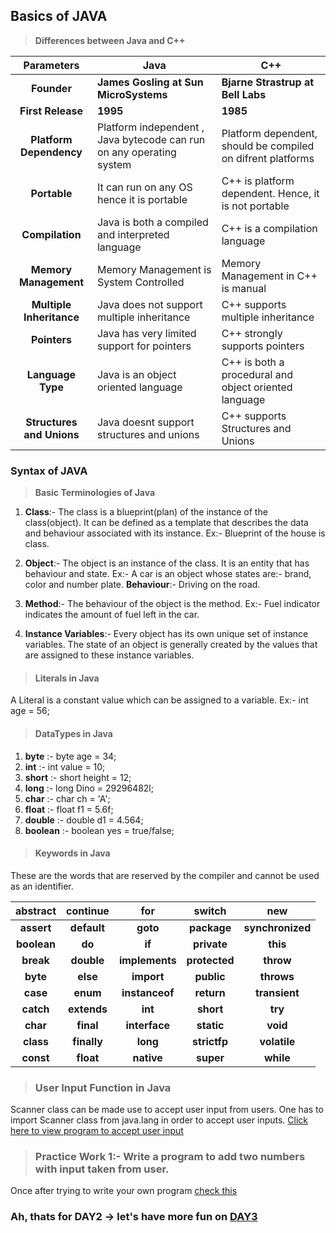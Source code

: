 ## Basics of JAVA

> **Differences between Java and C++**

|       **Parameters**      | **Java**                                                             | **C++**                                                        |
|:-------------------------:|----------------------------------------------------------------------|----------------------------------------------------------------|
| **Founder**               | **James Gosling at Sun MicroSystems**                                | **Bjarne Strastrup at Bell Labs**                              |
| **First Release**         | **1995**                                                             | **1985**                                                       |
| **Platform Dependency**   | Platform independent , Java bytecode can run on any operating system |  Platform dependent, should be compiled on difrent platforms |
| **Portable**              | It can run on any OS hence it is portable                            | C++ is platform dependent. Hence, it is not portable           |
| **Compilation**           | Java is both a compiled and interpreted language                     | C++ is a compilation language                                  |
| **Memory Management**     | Memory Management is System Controlled                               | Memory Management in C++ is manual                             |
| **Multiple Inheritance**  | Java does not support multiple inheritance                           | C++ supports multiple inheritance                              |
| **Pointers**              | Java has very limited support for pointers                           | C++ strongly supports pointers                                 |
| **Language Type**         | Java is an object oriented language                                  | C++ is both a procedural and object oriented language          |
| **Structures and Unions** | Java doesnt support structures and unions                            | C++ supports Structures and Unions                             |

### **Syntax of JAVA**

> **Basic Terminologies of Java**

1. **Class**:- The class is a blueprint(plan) of the instance of the class(object). It can be defined as a template that describes the data and behaviour associated with its instance.
        Ex:- Blueprint of the house is class.

2. **Object**:- The object is an instance of the class. It is an entity that has behaviour and state. 
        Ex:- A car is an object whose states are:- brand, color and number plate.
             **Behaviour**:- Driving on the road.

3. **Method**:- The behaviour of the object is the method.
        Ex:- Fuel indicator indicates the amount of fuel left in the car.

4. **Instance Variables**:- Every object has its own unique set of instance variables. The state of an object is generally created by the values that are assigned to these instance variables.

> #### Literals in Java

A Literal is a constant value which can be assigned to a variable.
Ex:- int age = 56;

> #### DataTypes in Java

1. **byte** :- byte age = 34;
2. **int** :- int value = 10;
3. **short** :- short height = 12;
4. **long** :- long Dino = 29296482l;
5. **char** :- char ch = 'A';
6. **float** :- float f1 = 5.6f;
7. **double** :- double d1 = 4.564;
8. **boolean** :- boolean yes = true/false;
      
> #### Keywords in Java
These are the words that are reserved by the compiler and cannot be used as an identifier.

| **abstract** | **continue** |     **for**    |   **switch**  |      **new**     |
|:------------:|:------------:|:--------------:|:-------------:|:----------------:|
|  **assert**  |  **default** |    **goto**    |  **package**  | **synchronized** |
|  **boolean** |    **do**    |     **if**     |  **private**  |     **this**     |
|   **break**  |  **double**  | **implements** | **protected** |     **throw**    |
|   **byte**   |   **else**   |   **import**   |   **public**  |    **throws**    |
|   **case**   |   **enum**   | **instanceof** |   **return**  |   **transient**  |
|   **catch**  |  **extends** |     **int**    |   **short**   |      **try**     |
|   **char**   |   **final**  |  **interface** |   **static**  |     **void**     |
|   **class**  |  **finally** |    **long**    |  **strictfp** |   **volatile**   |
|   **const**  |   **float**  |   **native**   |   **super**   |     **while**    |

> ### User Input Function in Java

Scanner class can be made use to accept user input from users. One has to import Scanner class from java.lang in order to accept user inputs.
[Click here to view program to accept user input](https://github.com/manjunathnmessi/Mission-Google/blob/master/Day2/Programs/Basic_Program.java)

> ### Practice Work 1:- Write a program to add two numbers with input taken from user.

Once after trying to write your own program [check this](https://github.com/manjunathnmessi/Mission-Google/blob/master/Day2/Programs/Sum_Two_Numbers.java)

### Ah, thats for DAY2 -> let's have more fun on [DAY3](https://github.com/manjunathnmessi/Mission-Google/tree/master/Day3)